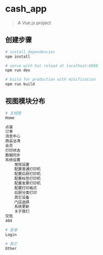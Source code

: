 # cash_app

> A Vue.js project

## 创建步骤

``` bash
# install dependencies
npm install

# serve with hot reload at localhost:8080
npm run dev

# build for production with minification
npm run build
```

## 视图模块分布

``` bash
# 主视图
Home

点餐
订单
消息中心
商品沽清
会员
打印状态
数据同步
系统设置
	常规设置
	配置普通打印机
	配置后厨打印机
	配置标签打印机
	配置发票打印机
	配置打印格式
	后厨分类打印
	其它设备
	门店选择
	系统更新
	关于我们
交班
404

# 登录
Login

# 其它
Other
```